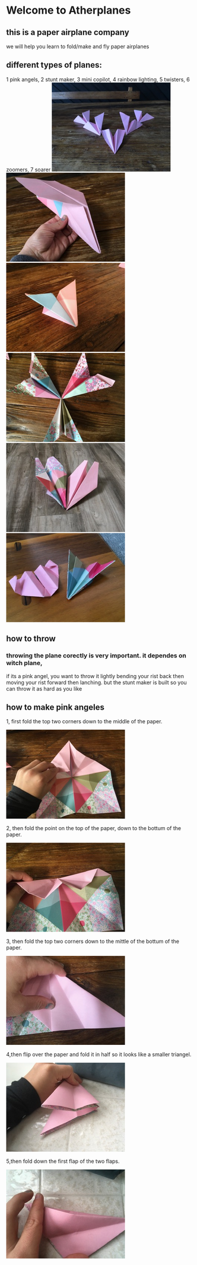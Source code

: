 # Welcome to Atherplanes
## this is a paper airplane company
we will help you learn to fold/make and fly paper airplanes
## different types of planes:
1 pink angels, 2 stunt maker, 3 mini copilot, 4 rainbow lighting, 5 twisters, 6 zoomers, 7 soarer
![](./IMG_2440.JPG) ![](./IMG_2454.JPG) ![](./IMG_2451.JPG) ![](./IMG_2447.JPG) ![](./image0.jpeg) ![](./image1.jpeg)

## how to throw
### throwing the plane corectly is very important. it dependes on witch plane, 
if its a pink angel, you want to throw it lightly bending your rist back then moving your rist forward then lanching.
but the stunt maker is built so you can throw it as hard as you like

## how to make pink angeles

1, first fold the top two corners down to the middle of the paper.

![](./IMG_2503.JPG)

2, then fold the point on the top of the paper, down to the bottum of the paper.

![](./IMG_2504.JPG)

3, then fold the top two corners down to the mittle of the bottum of the paper.

![](./IMG_2506.JPG)

4,then flip over the paper and fold it in half so it looks like a smaller triangel.

![](./IMG_2517.JPG)

5,then fold down the first flap of the two flaps.

![](./IMG_2519.JPG)
















